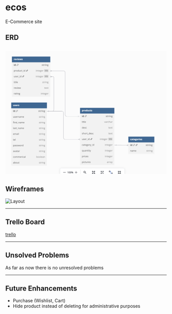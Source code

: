 # ecos

E-Commerce site

## ERD

## ![ERD](./assets/ERD.png)

## Wireframes

![Layout](./assets/layout.png)

---

## Trello Board

[trello](https://trello.com/invite/b/682452d02263dc69711f7b04/ATTIf7661ac0e47054cc56a4db63f33b0dbb9A061470/basic-board)

---

## Unsolved Problems

As far as now there is no unresolved problems

---

## Future Enhancements

- Purchase (Wishlist, Cart)
- Hide product instead of deleting for administrative purposes
